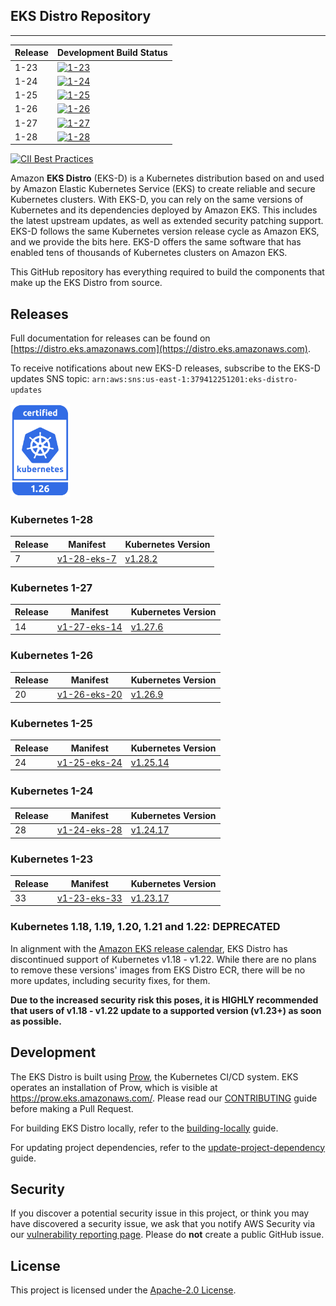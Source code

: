 ## EKS Distro Repository
---

| Release | Development Build Status                                                                                                                  |
|---------|-------------------------------------------------------------------------------------------------------------------------------------------|
| 1-23    | [![1-23](https://prow.eks.amazonaws.com/badge.svg?jobs=build-1-23-postsubmit)](https://prow.eks.amazonaws.com/?job=build-1-23-postsubmit) |
| 1-24    | [![1-24](https://prow.eks.amazonaws.com/badge.svg?jobs=build-1-24-postsubmit)](https://prow.eks.amazonaws.com/?job=build-1-24-postsubmit) |
| 1-25    | [![1-25](https://prow.eks.amazonaws.com/badge.svg?jobs=build-1-25-postsubmit)](https://prow.eks.amazonaws.com/?job=build-1-25-postsubmit) |
| 1-26    | [![1-26](https://prow.eks.amazonaws.com/badge.svg?jobs=build-1-26-postsubmit)](https://prow.eks.amazonaws.com/?job=build-1-26-postsubmit) |
| 1-27    | [![1-27](https://prow.eks.amazonaws.com/badge.svg?jobs=build-1-27-postsubmit)](https://prow.eks.amazonaws.com/?job=build-1-27-postsubmit) |
| 1-28    | [![1-28](https://prow.eks.amazonaws.com/badge.svg?jobs=build-1-28-postsubmit)](https://prow.eks.amazonaws.com/?job=build-1-28-postsubmit) |

[![CII Best Practices](https://bestpractices.coreinfrastructure.org/projects/6111/badge)](https://bestpractices.coreinfrastructure.org/projects/6111)

Amazon **EKS Distro** (EKS-D) is a Kubernetes distribution based on and used by
Amazon Elastic Kubernetes Service (EKS) to create reliable and secure Kubernetes
clusters. With EKS-D, you can rely on the same versions of Kubernetes and its
dependencies deployed by Amazon EKS. This includes the latest upstream updates,
as well as extended security patching support. EKS-D follows the same Kubernetes
version release cycle as Amazon EKS, and we provide the bits here. EKS-D offers
the same software that has enabled tens of thousands of Kubernetes clusters on
Amazon EKS.

This GitHub repository has everything required to build the components that make
up the EKS Distro from source.

## Releases

Full documentation for releases can be found on [https://distro.eks.amazonaws.com](https://distro.eks.amazonaws.com).

To receive notifications about new EKS-D releases, subscribe to the EKS-D updates SNS topic:
`arn:aws:sns:us-east-1:379412251201:eks-distro-updates`

[<img src="docs/contents/certified-kubernetes-1.26-color.svg" height=150>](https://github.com/cncf/k8s-conformance/pull/2507)
<!--
Source: https://github.com/cncf/artwork/tree/master/projects/kubernetes/certified-kubernetes
-->

### Kubernetes 1-28

| Release | Manifest | Kubernetes Version |
| -- | --- | --- |
| 7 | [v1-28-eks-7](https://distro.eks.amazonaws.com/kubernetes-1-28/kubernetes-1-28-eks-7.yaml) | [v1.28.2](https://github.com/kubernetes/kubernetes/release/tag/v1.28.2) |


### Kubernetes 1-27

| Release | Manifest | Kubernetes Version |
| -- | --- | --- |
| 14 | [v1-27-eks-14](https://distro.eks.amazonaws.com/kubernetes-1-27/kubernetes-1-27-eks-14.yaml) | [v1.27.6](https://github.com/kubernetes/kubernetes/release/tag/v1.27.6) |


### Kubernetes 1-26

| Release | Manifest | Kubernetes Version |
| -- | --- | --- |
| 20 | [v1-26-eks-20](https://distro.eks.amazonaws.com/kubernetes-1-26/kubernetes-1-26-eks-20.yaml) | [v1.26.9](https://github.com/kubernetes/kubernetes/release/tag/v1.26.9) |


### Kubernetes 1-25

| Release | Manifest | Kubernetes Version |
| -- | --- | --- |
| 24 | [v1-25-eks-24](https://distro.eks.amazonaws.com/kubernetes-1-25/kubernetes-1-25-eks-24.yaml) | [v1.25.14](https://github.com/kubernetes/kubernetes/release/tag/v1.25.14) |


### Kubernetes 1-24

| Release | Manifest | Kubernetes Version |
| --- | --- | --- |
| 28 | [v1-24-eks-28](https://distro.eks.amazonaws.com/kubernetes-1-24/kubernetes-1-24-eks-28.yaml) | [v1.24.17](https://github.com/kubernetes/kubernetes/release/tag/v1.24.17) |

### Kubernetes 1-23

| Release | Manifest | Kubernetes Version |
| --- | --- | --- |
| 33 | [v1-23-eks-33](https://distro.eks.amazonaws.com/kubernetes-1-23/kubernetes-1-23-eks-33.yaml) | [v1.23.17](https://github.com/kubernetes/kubernetes/release/tag/v1.23.17) |


### Kubernetes 1.18, 1.19, 1.20, 1.21 and 1.22: DEPRECATED

In alignment with the [Amazon EKS release calendar](https://docs.aws.amazon.com/eks/latest/userguide/kubernetes-versions.html#kubernetes-release-calendar),
EKS Distro has discontinued support of Kubernetes v1.18 - v1.22. While there are
no plans to remove these versions' images from EKS Distro ECR, there will be no
more updates, including security fixes, for them.

**Due to the increased security risk this poses, it is HIGHLY recommended that
users of v1.18 - v1.22 update to a supported version (v1.23+) as soon as
possible.**

## Development

The EKS Distro is built using
[Prow](https://github.com/kubernetes/test-infra/tree/master/prow), the
Kubernetes CI/CD system. EKS operates an installation of Prow, which is visible
at https://prow.eks.amazonaws.com/. Please read our
[CONTRIBUTING](CONTRIBUTING.md) guide before making a Pull Request.

For building EKS Distro locally, refer to the
[building-locally](docs/development/building-locally.md) guide.

For updating project dependencies, refer to the
[update-project-dependency](docs/development/update-project-dependency.md) guide.

## Security

If you discover a potential security issue in this project, or think you may
have discovered a security issue, we ask that you notify AWS Security via our
[vulnerability reporting page](http://aws.amazon.com/security/vulnerability-reporting/).
Please do **not** create a public GitHub issue.

## License

This project is licensed under the [Apache-2.0 License](LICENSE).
